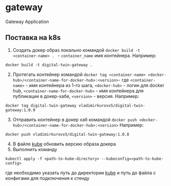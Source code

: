 # gateway
Gateway Application
## Поставка на k8s

1. Создать докер образ локально командой `docker build -t <container-name> . ` - `container_name` имя контейнера.
Например:
```
docker build -t digital-twin-gateway . 
```

2. Протегать контейнер командой `docker tag <container-name> <docker-hub>/<container-name-for-docker-hub>:<version>`- 
где `<container-name>`  - имя контейнера из 1-го шага, `<docker-hub>` - логин для docker hub, `<container-name-for-docker-hub>` - 
имя контейнера для публикации в докер-хабе, `<version>` - версия. Например:
```
docker tag digital-twin-gateway vladimirkurovx5/digital-twin-gateway:1.0.9
```
3. Отправить контейнер в докер хаб командой `docker push <docker-hub>/<container-name-for-docker-hub>:<version>`
Например:
```
docker push vladimirkurovx5/digital-twin-gateway:1.0.8
```
4. В файле [kube](kube/gateway.yaml) обновить версию образа докера
5. Выполнить команду 
```
kubectl apply -f <path-to-kube-directory> --kubeconfig=<path-to-kube-config>
```
где необходимо указать путь до директории [kube](kube) и путь до файла с конфигами для подключения к стенду
